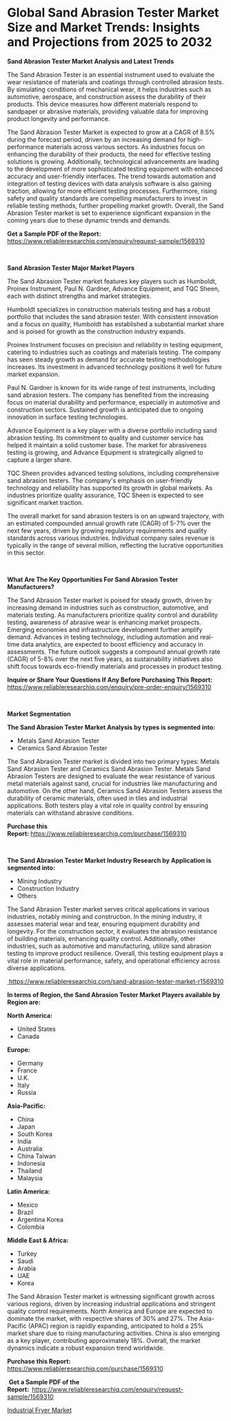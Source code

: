 <p><h1>Global Sand Abrasion Tester Market Size and Market Trends: Insights and Projections from 2025 to 2032</h1></p><p><strong>Sand Abrasion Tester Market Analysis and Latest Trends</strong></p>
<p><p>The Sand Abrasion Tester is an essential instrument used to evaluate the wear resistance of materials and coatings through controlled abrasion tests. By simulating conditions of mechanical wear, it helps industries such as automotive, aerospace, and construction assess the durability of their products. This device measures how different materials respond to sandpaper or abrasive materials, providing valuable data for improving product longevity and performance.</p><p>The Sand Abrasion Tester Market is expected to grow at a CAGR of 8.5% during the forecast period, driven by an increasing demand for high-performance materials across various sectors. As industries focus on enhancing the durability of their products, the need for effective testing solutions is growing. Additionally, technological advancements are leading to the development of more sophisticated testing equipment with enhanced accuracy and user-friendly interfaces. The trend towards automation and integration of testing devices with data analysis software is also gaining traction, allowing for more efficient testing processes. Furthermore, rising safety and quality standards are compelling manufacturers to invest in reliable testing methods, further propelling market growth. Overall, the Sand Abrasion Tester market is set to experience significant expansion in the coming years due to these dynamic trends and demands.</p></p>
<p><strong>Get a Sample PDF of the Report:&nbsp;</strong> <a href="https://www.reliableresearchiq.com/enquiry/request-sample/1569310?utm_campaign=3171&utm_medium=2&utm_source=Github&utm_content=ia&utm_term=25032025&utm_id=sand-abrasion-tester">https://www.reliableresearchiq.com/enquiry/request-sample/1569310</a></p>
<p>&nbsp;</p>
<p><strong>Sand Abrasion Tester Major Market Players</strong></p>
<p><p>The Sand Abrasion Tester market features key players such as Humboldt, Proinex Instrument, Paul N. Gardner, Advance Equipment, and TQC Sheen, each with distinct strengths and market strategies. </p><p>Humboldt specializes in construction materials testing and has a robust portfolio that includes the sand abrasion tester. With consistent innovation and a focus on quality, Humboldt has established a substantial market share and is poised for growth as the construction industry expands.</p><p>Proinex Instrument focuses on precision and reliability in testing equipment, catering to industries such as coatings and materials testing. The company has seen steady growth as demand for accurate testing methodologies increases. Its investment in advanced technology positions it well for future market expansion.</p><p>Paul N. Gardner is known for its wide range of test instruments, including sand abrasion testers. The company has benefited from the increasing focus on material durability and performance, especially in automotive and construction sectors. Sustained growth is anticipated due to ongoing innovation in surface testing technologies.</p><p>Advance Equipment is a key player with a diverse portfolio including sand abrasion testing. Its commitment to quality and customer service has helped it maintain a solid customer base. The market for abrasiveness testing is growing, and Advance Equipment is strategically aligned to capture a larger share.</p><p>TQC Sheen provides advanced testing solutions, including comprehensive sand abrasion testers. The company's emphasis on user-friendly technology and reliability has supported its growth in global markets. As industries prioritize quality assurance, TQC Sheen is expected to see significant market traction.</p><p>The overall market for sand abrasion testers is on an upward trajectory, with an estimated compounded annual growth rate (CAGR) of 5-7% over the next few years, driven by growing regulatory requirements and quality standards across various industries. Individual company sales revenue is typically in the range of several million, reflecting the lucrative opportunities in this sector.</p></p>
<p>&nbsp;</p>
<p><strong>What Are The Key Opportunities For Sand Abrasion Tester Manufacturers?</strong></p>
<p><p>The Sand Abrasion Tester market is poised for steady growth, driven by increasing demand in industries such as construction, automotive, and materials testing. As manufacturers prioritize quality control and durability testing, awareness of abrasive wear is enhancing market prospects. Emerging economies and infrastructure development further amplify demand. Advances in testing technology, including automation and real-time data analytics, are expected to boost efficiency and accuracy in assessments. The future outlook suggests a compound annual growth rate (CAGR) of 5-8% over the next five years, as sustainability initiatives also shift focus towards eco-friendly materials and processes in product testing.</p></p>
<p><strong>Inquire or Share Your Questions If Any Before Purchasing This Report:</strong> <a href="https://www.reliableresearchiq.com/enquiry/pre-order-enquiry/1569310?utm_campaign=3171&utm_medium=2&utm_source=Github&utm_content=ia&utm_term=25032025&utm_id=sand-abrasion-tester">https://www.reliableresearchiq.com/enquiry/pre-order-enquiry/1569310</a></p>
<p>&nbsp;</p>
<p><strong>Market Segmentation</strong></p>
<p><strong>The Sand Abrasion Tester Market Analysis by types is segmented into:</strong></p>
<p><ul><li>Metals Sand Abrasion Tester</li><li>Ceramics Sand Abrasion Tester</li></ul></p>
<p><p>The Sand Abrasion Tester market is divided into two primary types: Metals Sand Abrasion Tester and Ceramics Sand Abrasion Tester. Metals Sand Abrasion Testers are designed to evaluate the wear resistance of various metal materials against sand, crucial for industries like manufacturing and automotive. On the other hand, Ceramics Sand Abrasion Testers assess the durability of ceramic materials, often used in tiles and industrial applications. Both testers play a vital role in quality control by ensuring materials can withstand abrasive conditions.</p></p>
<p><strong>Purchase this Report:&nbsp;</strong><a href="https://www.reliableresearchiq.com/purchase/1569310?utm_campaign=3171&utm_medium=2&utm_source=Github&utm_content=ia&utm_term=25032025&utm_id=sand-abrasion-tester">https://www.reliableresearchiq.com/purchase/1569310</a></p>
<p>&nbsp;</p>
<p><strong>The Sand Abrasion Tester Market Industry Research by Application is segmented into:</strong></p>
<p><ul><li>Mining Industry</li><li>Construction Industry</li><li>Others</li></ul></p>
<p><p>The Sand Abrasion Tester market serves critical applications in various industries, notably mining and construction. In the mining industry, it assesses material wear and tear, ensuring equipment durability and longevity. For the construction sector, it evaluates the abrasion resistance of building materials, enhancing quality control. Additionally, other industries, such as automotive and manufacturing, utilize sand abrasion testing to improve product resilience. Overall, this testing equipment plays a vital role in material performance, safety, and operational efficiency across diverse applications.</p></p>
<p><a href="https://www.reliableresearchiq.com/sand-abrasion-tester-market-r1569310?utm_campaign=3171&utm_medium=2&utm_source=Github&utm_content=ia&utm_term=25032025&utm_id=sand-abrasion-tester">&nbsp;https://www.reliableresearchiq.com/sand-abrasion-tester-market-r1569310</a></p>
<p><strong>In terms of Region, the Sand Abrasion Tester Market Players available by Region are:</strong></p>
<p>
    <p> <strong> North America: </strong>
        <ul>
            <li>United States</li>
            <li>Canada</li>
        </ul>
        </p> 
    <p> <strong> Europe: </strong>
        <ul>
            <li>Germany</li>
            <li>France</li>
            <li>U.K.</li>
            <li>Italy</li>
            <li>Russia</li>
        </ul>
        </p> 
    <p> <strong> Asia-Pacific: </strong>
        <ul>
            <li>China</li>
            <li>Japan</li>
            <li>South Korea</li>
            <li>India</li>
            <li>Australia</li>
            <li>China Taiwan</li>
            <li>Indonesia</li>
            <li>Thailand</li>
            <li>Malaysia</li>
        </ul>
        </p> 
    <p> <strong> Latin America: </strong>
        <ul>
            <li>Mexico</li>
            <li>Brazil</li>
            <li>Argentina Korea</li>
            <li>Colombia</li>
        </ul>
        </p> 
    <p> <strong> Middle East & Africa: </strong>
        <ul>
            <li>Turkey</li>
            <li>Saudi</li>
            <li>Arabia</li>
            <li>UAE</li>
            <li>Korea</li>
        </ul>
    </p>
    </p>
<p><p>The Sand Abrasion Tester market is witnessing significant growth across various regions, driven by increasing industrial applications and stringent quality control requirements. North America and Europe are expected to dominate the market, with respective shares of 30% and 27%. The Asia-Pacific (APAC) region is rapidly expanding, anticipated to hold a 25% market share due to rising manufacturing activities. China is also emerging as a key player, contributing approximately 18%. Overall, the market dynamics indicate a robust expansion trend worldwide.</p></p>
<p><strong>Purchase this Report: </strong><a href="https://www.reliableresearchiq.com/purchase/1569310?utm_campaign=3171&utm_medium=2&utm_source=Github&utm_content=ia&utm_term=25032025&utm_id=sand-abrasion-tester">https://www.reliableresearchiq.com/purchase/1569310</a></p>
<p>&nbsp;<strong>Get a Sample PDF of the Report:&nbsp;&nbsp;</strong><a href="https://www.reliableresearchiq.com/enquiry/request-sample/1569310?utm_campaign=3171&utm_medium=2&utm_source=Github&utm_content=ia&utm_term=25032025&utm_id=sand-abrasion-tester">https://www.reliableresearchiq.com/enquiry/request-sample/1569310</a></p>
<p><strong></strong></p>
<p><p><a href="https://github.com/langolaskark/Market-Research-Report-List-1/blob/main/industrial-fryer-market.md?utm_campaign=3171&utm_medium=2&utm_source=Github&utm_content=ia&utm_term=25032025&utm_id=sand-abrasion-tester">Industrial Fryer Market</a></p></p>